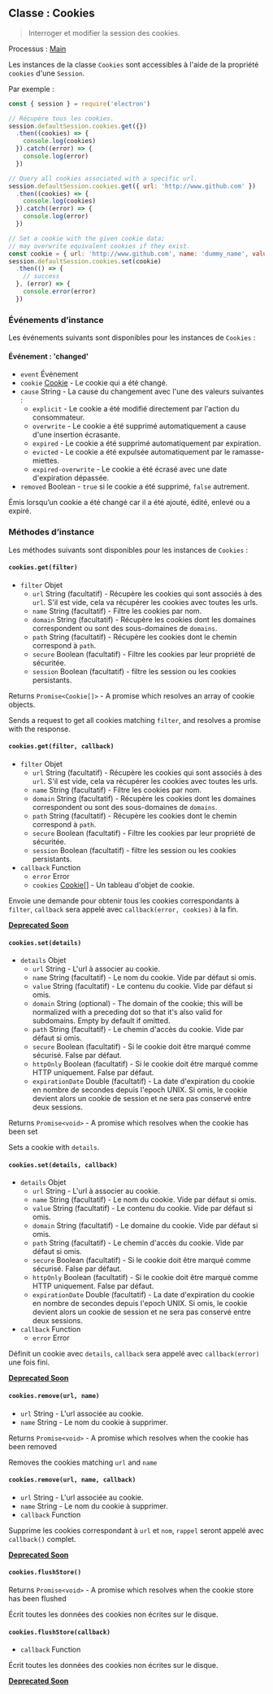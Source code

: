 ## Classe : Cookies

> Interroger et modifier la session des cookies.

Processus : [Main](../glossary.md#main-process)

Les instances de la classe `Cookies` sont accessibles à l'aide de la propriété `cookies` d'une `Session`.

Par exemple :

```javascript
const { session } = require('electron')

// Récupère tous les cookies.
session.defaultSession.cookies.get({})
  .then((cookies) => {
    console.log(cookies)
  }).catch((error) => {
    console.log(error)
  })

// Query all cookies associated with a specific url.
session.defaultSession.cookies.get({ url: 'http://www.github.com' })
  .then((cookies) => {
    console.log(cookies)
  }).catch((error) => {
    console.log(error)
  })

// Set a cookie with the given cookie data;
// may overwrite equivalent cookies if they exist.
const cookie = { url: 'http://www.github.com', name: 'dummy_name', value: 'dummy' }
session.defaultSession.cookies.set(cookie)
  .then(() => {
    // success
  }, (error) => {
    console.error(error)
  })
```

### Événements d’instance

Les événements suivants sont disponibles pour les instances de `Cookies` :

#### Événement : 'changed'

* `event` Événement
* `cookie` [Cookie](structures/cookie.md) - Le cookie qui a été changé.
* `cause` String - La cause du changement avec l'une des valeurs suivantes : 
  * `explicit` - Le cookie a été modifié directement par l'action du consommateur.
  * `overwrite` - Le cookie a été supprimé automatiquement a cause d'une insertion écrasante.
  * `expired` - Le cookie a été supprimé automatiquement par expiration.
  * `evicted` - Le cookie a été expulsée automatiquement par le ramasse-miettes.
  * `expired-overwrite` - Le cookie a été écrasé avec une date d'expiration dépassée.
* `removed` Boolean - `true` si le cookie a été supprimé, `false` autrement.

Émis lorsqu’un cookie a été changé car il a été ajouté, édité, enlevé ou a expiré.

### Méthodes d’instance

Les méthodes suivants sont disponibles pour les instances de `Cookies` :

#### `cookies.get(filter)`

* `filter` Objet 
  * `url` String (facultatif) - Récupère les cookies qui sont associés à des `url`. S'il est vide, cela va récupérer les cookies avec toutes les urls.
  * `name` String (facultatif) - Filtre les cookies par nom.
  * `domain` String (facultatif) - Récupère les cookies dont les domaines correspondent ou sont des sous-domaines de `domains`.
  * `path` String (facultatif) - Récupère les cookies dont le chemin correspond à `path`.
  * `secure` Boolean (facultatif) - Filtre les cookies par leur propriété de sécuritée.
  * `session` Boolean (facultatif) - filtre les session ou les cookies persistants.

Returns `Promise<Cookie[]>` - A promise which resolves an array of cookie objects.

Sends a request to get all cookies matching `filter`, and resolves a promise with the response.

#### `cookies.get(filter, callback)`

* `filter` Objet 
  * `url` String (facultatif) - Récupère les cookies qui sont associés à des `url`. S'il est vide, cela va récupérer les cookies avec toutes les urls.
  * `name` String (facultatif) - Filtre les cookies par nom.
  * `domain` String (facultatif) - Récupère les cookies dont les domaines correspondent ou sont des sous-domaines de `domains`.
  * `path` String (facultatif) - Récupère les cookies dont le chemin correspond à `path`.
  * `secure` Boolean (facultatif) - Filtre les cookies par leur propriété de sécuritée.
  * `session` Boolean (facultatif) - filtre les session ou les cookies persistants.
* `callback` Function 
  * `error` Error
  * `cookies` [Cookie[]](structures/cookie.md) - Un tableau d'objet de cookie.

Envoie une demande pour obtenir tous les cookies correspondants à `filter`, `callback` sera appelé avec `callback(error, cookies)` à la fin.

**[Deprecated Soon](promisification.md)**

#### `cookies.set(details)`

* `details` Objet 
  * `url` String - L'url à associer au cookie.
  * `name` String (facultatif) - Le nom du cookie. Vide par défaut si omis.
  * `value` String (facultatif) - Le contenu du cookie. Vide par défaut si omis.
  * `domain` String (optional) - The domain of the cookie; this will be normalized with a preceding dot so that it's also valid for subdomains. Empty by default if omitted.
  * `path` String (facultatif) - Le chemin d'accès du cookie. Vide par défaut si omis.
  * `secure` Boolean (facultatif) - Si le cookie doit être marqué comme sécurisé. False par défaut.
  * `httpOnly` Boolean (facultatif) - Si le cookie doit être marqué comme HTTP uniquement. False par défaut.
  * `expirationDate` Double (facultatif) - La date d'expiration du cookie en nombre de secondes depuis l'epoch UNIX. Si omis, le cookie devient alors un cookie de session et ne sera pas conservé entre deux sessions.

Returns `Promise<void>` - A promise which resolves when the cookie has been set

Sets a cookie with `details`.

#### `cookies.set(details, callback)`

* `details` Objet 
  * `url` String - L'url à associer au cookie.
  * `name` String (facultatif) - Le nom du cookie. Vide par défaut si omis.
  * `value` String (facultatif) - Le contenu du cookie. Vide par défaut si omis.
  * `domain` String (facultatif) - Le domaine du cookie. Vide par défaut si omis.
  * `path` String (facultatif) - Le chemin d'accès du cookie. Vide par défaut si omis.
  * `secure` Boolean (facultatif) - Si le cookie doit être marqué comme sécurisé. False par défaut.
  * `httpOnly` Boolean (facultatif) - Si le cookie doit être marqué comme HTTP uniquement. False par défaut.
  * `expirationDate` Double (facultatif) - La date d'expiration du cookie en nombre de secondes depuis l'epoch UNIX. Si omis, le cookie devient alors un cookie de session et ne sera pas conservé entre deux sessions.
* `callback` Function 
  * `error` Error

Définit un cookie avec `details`, `callback` sera appelé avec `callback(error)` une fois fini.

**[Deprecated Soon](promisification.md)**

#### `cookies.remove(url, name)`

* `url` String - L'url associée au cookie.
* `name` String - Le nom du cookie à supprimer.

Returns `Promise<void>` - A promise which resolves when the cookie has been removed

Removes the cookies matching `url` and `name`

#### `cookies.remove(url, name, callback)`

* `url` String - L'url associée au cookie.
* `name` String - Le nom du cookie à supprimer.
* `callback` Function

Supprime les cookies correspondant à `url` et `nom`, `rappel` seront appelé avec `callback()` complet.

**[Deprecated Soon](promisification.md)**

#### `cookies.flushStore()`

Returns `Promise<void>` - A promise which resolves when the cookie store has been flushed

Écrit toutes les données des cookies non écrites sur le disque.

#### `cookies.flushStore(callback)`

* `callback` Function

Écrit toutes les données des cookies non écrites sur le disque.

**[Deprecated Soon](promisification.md)**